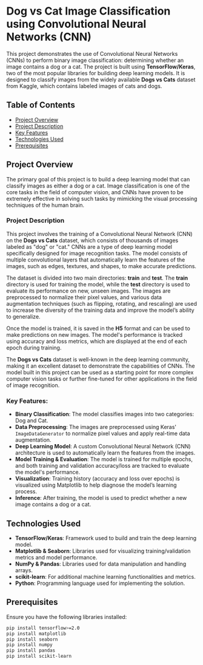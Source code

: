 # Dog vs Cat Image Classification using Convolutional Neural Networks (CNN)

This project demonstrates the use of Convolutional Neural Networks (CNNs) to perform binary image classification: determining whether an image contains a dog or a cat. The project is built using **TensorFlow/Keras**, two of the most popular libraries for building deep learning models. It is designed to classify images from the widely available **Dogs vs Cats** dataset from Kaggle, which contains labeled images of cats and dogs.

## Table of Contents

- [Project Overview](#project-overview)
- [Project Description](#project-description)
- [Key Features](#key-features)
- [Technologies Used](#technilogies-used)
- [Prerequisites](#prerequisites)
  
## Project Overview

The primary goal of this project is to build a deep learning model that can classify images as either a dog or a cat. Image classification is one of the core tasks in the field of computer vision, and CNNs have proven to be extremely effective in solving such tasks by mimicking the visual processing techniques of the human brain.

### **Project Description**

This project involves the training of a Convolutional Neural Network (CNN) on the **Dogs vs Cats** dataset, which consists of thousands of images labeled as "dog" or "cat." CNNs are a type of deep learning model specifically designed for image recognition tasks. The model consists of multiple convolutional layers that automatically learn the features of the images, such as edges, textures, and shapes, to make accurate predictions.

The dataset is divided into two main directories: **train** and **test**. The **train** directory is used for training the model, while the **test** directory is used to evaluate its performance on new, unseen images. The images are preprocessed to normalize their pixel values, and various data augmentation techniques (such as flipping, rotating, and rescaling) are used to increase the diversity of the training data and improve the model’s ability to generalize.

Once the model is trained, it is saved in the **H5** format and can be used to make predictions on new images. The model's performance is tracked using accuracy and loss metrics, which are displayed at the end of each epoch during training.

The **Dogs vs Cats** dataset is well-known in the deep learning community, making it an excellent dataset to demonstrate the capabilities of CNNs. The model built in this project can be used as a starting point for more complex computer vision tasks or further fine-tuned for other applications in the field of image recognition.

### **Key Features:**
- **Binary Classification**: The model classifies images into two categories: Dog and Cat.
- **Data Preprocessing**: The images are preprocessed using Keras' `ImageDataGenerator` to normalize pixel values and apply real-time data augmentation.
- **Deep Learning Model**: A custom Convolutional Neural Network (CNN) architecture is used to automatically learn the features from the images.
- **Model Training & Evaluation**: The model is trained for multiple epochs, and both training and validation accuracy/loss are tracked to evaluate the model's performance.
- **Visualization**: Training history (accuracy and loss over epochs) is visualized using Matplotlib to help diagnose the model’s learning process.
- **Inference**: After training, the model is used to predict whether a new image contains a dog or a cat.

## Technologies Used

- **TensorFlow/Keras**: Framework used to build and train the deep learning model.
- **Matplotlib & Seaborn**: Libraries used for visualizing training/validation metrics and model performance.
- **NumPy & Pandas**: Libraries used for data manipulation and handling arrays.
- **scikit-learn**: For additional machine learning functionalities and metrics.
- **Python**: Programming language used for implementing the solution.

  
## Prerequisites
Ensure you have the following libraries installed:
```bash
pip install tensorflow>=2.0
pip install matplotlib
pip install seaborn
pip install numpy
pip install pandas
pip install scikit-learn


